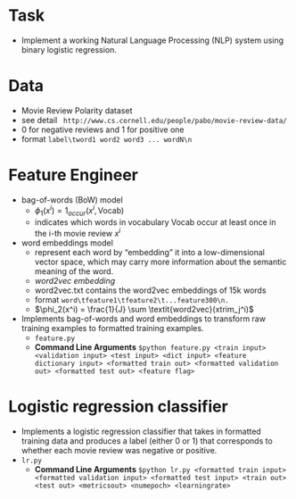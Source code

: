 # Task
* Implement a working Natural Language Processing (NLP) system using binary logistic regression.

# Data
* Movie Review Polarity dataset
* see detail ` http://www.cs.cornell.edu/people/pabo/movie-review-data/`
* 0 for negative reviews and 1 for positive one
* format `label\tword1 word2 word3 ... wordN\n`

# Feature Engineer
* bag-of-words (BoW) model
  - $\phi_1(x^i) = 1_{occur}(x^i, \text{Vocab})$ 
  - indicates which words in vocabulary Vocab occur at least once in the i-th movie review $x^i$
* word embeddings model
  - represent each word by “embedding” it into a low-dimensional vector space, which may carry more information about the semantic meaning of the word.
  - *word2vec embedding*
  - word2vec.txt contains the word2vec embeddings of 15k words
  - format `word\tfeature1\tfeature2\t...feature300\n.`
  - $\phi_2(x^i) = \frac{1}{J} \sum \textit{word2vec}(xtrim_j^i)$
* Implements bag-of-words and word embeddings to transform raw training examples to formatted training examples.
  - `feature.py`
  - **Command Line Arguments** `$python feature.py <train input> <validation input> <test input> <dict input> <feature dictionary input> <formatted train out> <formatted validation out> <formatted test out> <feature flag>`


# Logistic regression classifier
* Implements a logistic regression classifier that takes in formatted training data and produces a label (either 0 or 1) that corresponds to whether each movie review was negative or positive.
* `lr.py`
  - **Command Line Arguments** `$python lr.py <formatted train input> <formatted validation input> <formatted test input> <train out> <test out> <metricsout> <numepoch> <learningrate>`
